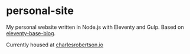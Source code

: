 # personal-site

My personal website written in Node.js with Eleventy and Gulp. Based on [eleventy-base-blog](https://github.com/11ty/eleventy-base-blog).

Currently housed at [charlesrobertson.io](https://charlesrobertson.io)
